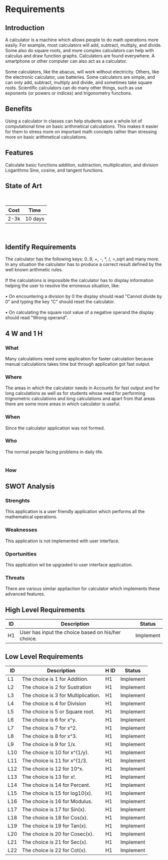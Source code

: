 <h1>Requirements </h1>
<h2>Introduction </h2>
A calculator is a machine which allows people to do math operations more easily. For example, most calculators will add, subtract, multiply, and divide. Some also do square roots, and more complex calculators can help with calculus and draw function graphs. Calculators are found everywhere. A smartphone or other computer can also act as a calculator.
<br></br>
Some calculators, like the abacus, will work without electricity. Others, like the electronic calculator, use batteries. Some calculators are simple, and can only add, subtract, multiply and divide, and sometimes take square roots. Scientific calculators can do many other things, such as use exponents (or powers or indices) and trigonometry functions.  
<h2>Benefits </h2>
Using a calculator in classes can help students save a whole lot of computational time on basic arithmetical calculations. This makes it easier for them to stress more on important math concepts rather than stressing more on basic arithmetical calculations.
<h2> Features </h2>
Calculate basic functions 
addition, subtraction, multiplication, and division
Logarithms
Sine, cosine, and tangent functions.
<h2> State of Art </h2>
<br>

|      Cost     |     Time      |
|-------------- | ------------- |
|      2-3k     |    10 days    |

<br>
<h2> Identify Requirements </h2>
The calculator has the following keys: 0..9, +, -, *, /, =,sqrt and many more. 
In any situation the calculator has to produce a correct result defined by the well known
arithmetic rules. 
<br></br>
If the calculations is impossible the calculator has to display information helping
the user to resolve the erroneous situation, like:
<br></br>
• On encountering a division by 0 the display should read "Cannot divide by 0" and typing the
key “C” should reset the calculator.<br></br>
• On calculating the square root value of a negative operand the display should read "Wrong
operand".
<h2> 4 W and 1 H </h2>
<h3> What </h3>
Many calculations need some application for faster calculation because manual calculations takes time but through application got fast output.
<h3> Where </h3>
The areas in which the calculator needs in Accounts for fast output and for long calculations as well as for students whose need for performing trignometric calculations and long calculations and apart from that areas there are some more areas in which calculator is useful.
<h3> When </h3>
Since the calculator application was not formed.
<h3> Who </h3>
The normal people facing problems in daily life.
<br></br>
<h3> How</h3>

<h2> SWOT Analysis</h2>
<h3> Strenghts </h3>
   This application is a user friendly application which performs all the mathematical operations.
<h3> Weaknesses </h3>
   This application is not implemented with user interface.
<h3> Oportunities </h3>
   This application wil be upgraded to user interface application.
<h3> Threats </h3>
   There are various similar appliaction for calculator which implements these advanced features.
<h2> High Level Requirements</h2>

|      ID       |                   Description                |     Status     |
| ------------- | ---------------------------------------      | -------------- |
|      H1       |   User has input the choice based on his/her choice. |  Implement |        
         
<h2>Low Level Requirements</h2>

|      ID       |                   Description                |     H ID       |   Status    |
| ------------- | ---------------------------------------      | -------------- | ----------- |
|      L1       |          The choice is 1 for Addition.       |    H1          |  Implement  |
|      L2       |          The choice is 2 for Sustration      |    H1          |  Implement  |
|      L3       |          The choice is 3 for Multiplication. |    H1          |  Implement  |
|      L4       |          The choice is 4   for Division      |    H1          |  Implement  |
|      L5       |          The choice is 5   or Square root.   |    H1          |  Implement  |
|      L6       |          The choice is 6   for x^y.          |    H1          |  Implement  |
|      L7       |          The choice is 7   for x^2.          |    H1          |  Implement  |
|      L8       |          The choice is 8   for x^3.          |    H1          |  Implement  |
|      L9       |          The choice is 9   for 1/x.          |    H1          |  Implement  |
|      L10      |          The choice is 10  for x^(1/y).      |    H1          |  Implement  |
|      L11      |          The choice is 11  for x^(1/3.       |    H1          |  Implement  |
|      L12      |          The choice is 12  for 10^x.         |    H1          |  Implement  |
|      L13      |          The choice is 13  for x!.           |    H1          |  Implement  |
|      L14      |          The choice is 14  for Percent.      |    H1          |  Implement  |
|      L15      |          The choice is 15  for log10(x).     |    H1          |  Implement  |
|      L16      |          The choice is 16  for Modulus.      |    H1          |  Implement  |
|      L17      |          The choice is 17  for Sin(x).       |    H1          |  Implement  |
|      L18      |          The choice is 18  for Cos(x).       |    H1          |  Implement  |
|      L19      |          The choice is 19 for Tan(x).        |    H1          |  Implement  |
|      L20      |          The choice is 20  for Cosec(x).     |    H1          |  Implement  |
|      L21      |          The choice is 21  for Sec(x).       |    H1          |  Implement  |
|      L22      |          The choice is 22  for Cot(x).       |    H1          |  Implement  |


         
